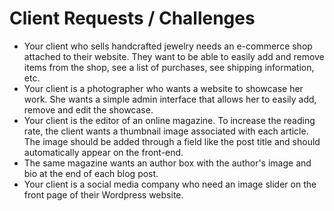 # Client Requests / Challenges

* Your client who sells handcrafted jewelry needs an e-commerce shop attached to their website. They want to be able to easily add and remove items from the shop, see a list of purchases, see shipping information, etc.
* Your client is a photographer who wants a website to showcase her work. She wants a simple admin interface that allows her to easily add, remove and edit the showcase.
* Your client is the editor of an online magazine. To increase the reading rate, the client wants a thumbnail image associated with each article. The image should be added through a field like the post title and should automatically appear on the front-end.
* The same magazine wants an author box with the author's image and bio at the end of each blog post.
* Your client is a social media company who need an image slider on the front page of their Wordpress website. 